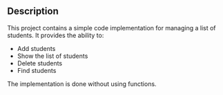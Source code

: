 ## Description

This project contains a simple code implementation for managing a list of students. It provides the ability to:
- Add students
- Show the list of students
- Delete students
- Find students

The implementation is done without using functions.
